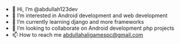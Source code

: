 - 👋 Hi, I’m @abdullah123dev
- 👀 I’m interested in Android development and web development 
- 🌱 I’m currently learning django and more frameworks
- 💞️ I’m looking to collaborate on Android development php projects
- 📫 How to reach me abdullahaligamespc@gmail.com 

<!---
abdullah123dev/abdullah123dev is a ✨ special ✨ repository because its `README.md` (this file) appears on your GitHub profile.
You can click the Preview link to take a look at your changes.
--->
